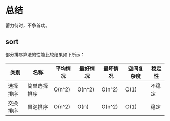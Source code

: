 # 总结

蓄力待时，不争首功。

## sort

部分排序算法的性能比较结果如下所示：

|类别|名称|平均情况|最好情况|最坏情况|空间复杂度|稳定性|
|--|--|--|--|--|--|--|
|选择排序|简单选择排序|O(n^2)|O(n^2)|O(n^2)|O(1)|不稳定|
|交换排序|冒泡排序|O(n^2)|O(n)|O(n^2)|O(1)|稳定|
